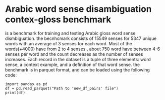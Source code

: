 # Arabic word sense disambiguation contex-gloss benchmark

is a benchmark for training and testing Arabic gloss word sense dismbiguation.
the becnhcmark consists of 15549 senses for 5347 unique words with an average of 3 senses for each word. Most of the words(+4000) have from 2 to 4 senses , about 750 word have between 4-6 senses per word and the count decreases as the number of senses increases. Each record in the dataset is a tuple of three elements: word sense, a context example, and a definition of that word sense. 
the benchmark is in parquet format, and can be loaded using the following code:
```
import pandas as pd
df = pd.read_parquet("Path to 'new_df_pairs' file")
print(df)
```
